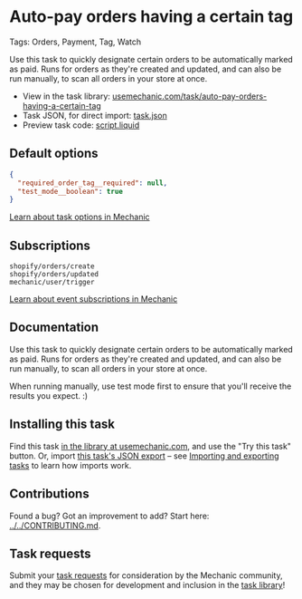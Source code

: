 # Auto-pay orders having a certain tag

Tags: Orders, Payment, Tag, Watch

Use this task to quickly designate certain orders to be automatically marked as paid. Runs for orders as they're created and updated, and can also be run manually, to scan all orders in your store at once.

* View in the task library: [usemechanic.com/task/auto-pay-orders-having-a-certain-tag](https://usemechanic.com/task/auto-pay-orders-having-a-certain-tag)
* Task JSON, for direct import: [task.json](../../tasks/auto-pay-orders-having-a-certain-tag.json)
* Preview task code: [script.liquid](./script.liquid)

## Default options

```json
{
  "required_order_tag__required": null,
  "test_mode__boolean": true
}
```

[Learn about task options in Mechanic](https://docs.usemechanic.com/article/471-task-options)

## Subscriptions

```liquid
shopify/orders/create
shopify/orders/updated
mechanic/user/trigger
```

[Learn about event subscriptions in Mechanic](https://docs.usemechanic.com/article/408-subscriptions)

## Documentation

Use this task to quickly designate certain orders to be automatically marked as paid. Runs for orders as they're created and updated, and can also be run manually, to scan all orders in your store at once.

When running manually, use test mode first to ensure that you'll receive the results you expect. :)

## Installing this task

Find this task [in the library at usemechanic.com](https://usemechanic.com/task/auto-pay-orders-having-a-certain-tag), and use the "Try this task" button. Or, import [this task's JSON export](../../tasks/auto-pay-orders-having-a-certain-tag.json) – see [Importing and exporting tasks](https://docs.usemechanic.com/article/505-importing-and-exporting-tasks) to learn how imports work.

## Contributions

Found a bug? Got an improvement to add? Start here: [../../CONTRIBUTING.md](../../CONTRIBUTING.md).

## Task requests

Submit your [task requests](https://mechanic.canny.io/task-requests) for consideration by the Mechanic community, and they may be chosen for development and inclusion in the [task library](https://tasks.mechanic.dev/)!
